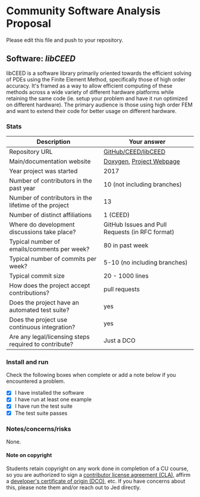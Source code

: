 # Community Software Analysis Proposal
Please edit this file and push to your repository.

## Software: *libCEED*

libCEED is a software library primarily oriented towards the efficient solving
of PDEs using the Finite Element Method, specifically those of high order
accuracy. It's framed as a way to allow efficient computing of these methods
across a wide variety of different hardware platforms while retaining the same
code (ie. setup your problem and have it run optimized on different hardware).
The primary audience is those using high order FEM and want to extend their
code for better usage on different hardware.

### Stats

| Description | Your answer |
|---------|-----------|
| Repository URL |  [GitHub/CEED/libCEED](https://github.com/CEED/libCEED)  |
| Main/documentation website |  [Doxygen](https://codedocs.xyz/CEED/libCEED/md_doc_libCEEDapi.html), [Project Webpage](https://ceed.exascaleproject.org/libceed/)|
| Year project was started |  2017  |
| Number of contributors in the past year | 10 (not including branches) |
| Number of contributors in the lifetime of the project |  13  |
| Number of distinct affiliations | 1 (CEED) |
| Where do development discussions take place? | GitHub Issues and Pull Requests (in RFC format) |
| Typical number of emails/comments per week? |  80 in past week  |
| Typical number of commits per week? | 5-10 (no including branches) |
| Typical commit size | 20 - 1000 lines |
| How does the project accept contributions? |  pull requests  |
| Does the project have an automated test suite? | yes |
| Does the project use continuous integration? | yes |
| Are any legal/licensing steps required to contribute? | Just a DCO |

### Install and run

Check the following boxes when complete or add a note below if you
encountered a problem.

- [x] I have installed the software
- [x] I have run at least one example
- [x] I have run the test suite
- [x] The test suite passes

### Notes/concerns/risks

None.

#### Note on copyright
Students retain copyright on any work done in completion of a CU
course, so you are authorized to sign a [contributor license
agreement (CLA)](https://en.wikipedia.org/wiki/Contributor_License_Agreement),
affirm a [developer's certificate of
origin (DCO)](https://en.wikipedia.org/wiki/Developer_Certificate_of_Origin),
etc.  If you have concerns about this, please note them and/or reach
out to Jed directly.

